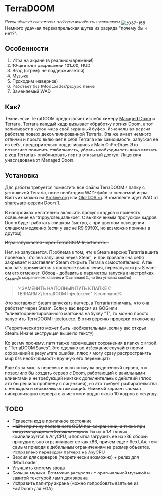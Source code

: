 # TerraDOOM
<sup>*Перед сборкой зависимости требуется доработать напильником*</sup>
![2037-155](https://github.com/user-attachments/assets/8da62dc6-83bd-4c8e-803d-2915a8104aef)
Немного удачная первоапрельская шутка из разряда "почему бы и нет?".

## Особенности
1. Игра на экране (в реальном времени!)
2. 16-цветов в разрешении 101x60, HUD
3. Ввод (стрейф не поддерживается)
4. Музыка
5. Проходим (наверное)
6. Работает без tModLoader/ресурс паков
7. Заменяемый WAD

## Как?
Технически TerraDOOM представляет из себя химеру [Managed Doom](https://github.com/sinshu/managed-doom) и Terraria. Terraria каждый кадр вызывает обработку логики Doom, а тот записывает в кусок мира свой экранный буфер. Изначальная версия работала поверх декомпилированной Terraria. Эта же имеет немного отличий и просто включает в себя Terraria как зависимость, запуская ее из себя, предварительно подцепившись к Main.OnPreDraw. Это позволило повысить стабильность, убрать необходимость явно влезать в код Terraria и опубликовать порт в открытый доступ. Лицензия унаследована от Managed Doom.

## Установка
Для работы требуется поместить все файлы TerraDOOM в папку с установкой Terraria, плюс необходим WAD-файл от желаемой игры. Взять их можно на [Archive.org](https://archive.org/) или [Old-DOS.ru](http://old-dos.ru/). В комплекте идет WAD от shareware-версии Doom 1.

В настройках желательно включить пропуск кадров и поменять освещение на "trippy/специальное". С выключенным пропуском кадров Doom будет работать слишком быстро, а при цветном освещении слишком медленно (если у вас не R9 9950X, но возможно причина в другом)

~~Игра запускается через TerraDOOM Injector.exe...~~

Нет, не запускается. Проблема в том, что в Steam версию Terarria вшита проверка, что она запущена через Steam, и при провале она себя закрывает и заставляет Steam открыть Terraria самостоятельно. А так как патч применяется в процессе выполнения, перезапуск игры Steam-ом его отменяет. Обход - добавить в параметры запуска в настройках Steam<sup>(с сохранением кавычек и %command%, но без угловых скобок)</sup>
> "<ЗАМЕНИТЬ НА ПОЛНЫЙ ПУТЬ К ПАПКЕ С TERRARIA>\TerraDOOM Injector.exe" %command%

Это заставляет Steam запускать патчер, а Terraria понимать, что она работает через Steam. Если у вас версия из GOG или "клиентоориентированного магазина на букву "T", то можно просто запустить TerraDOOM Injector.exe. В этих версиях проверки отключены.

(Теоретически это может быть необязательным, если у вас открыт Steam. Иначе инструкция выше по тексту)

Ко всему прочему, патч также перемещает сохранения в папку с игрой, в "TerraDOOM Saves". Это сделано во избежание случайно порчи сохранений в результате ошибки, плюс я могу сразу распространять мир без необходимости вручную его перемещать

Еще была мысль перенести всю логику на выделенный сервер, что позволило бы создать сервер с Doom, работающий с ванильными клиентами и не требующий никаких дополнительных действий (плюс это бы решило проблему с лицензией), но это требует разбирательства с неткодом и серьезных оптимизаций. Наивный вариант сломал синхронизацию сервера с клиентом и выдал около 10 кадров в секунду.

## TODO
+ Привести код в приличное состояние
+ ~~Найти причину постоянного OOM при сохранении, а также при загрузке средних и больших миров.~~ Terraria 1.4 теперь компилируется в AnyCPU, и попытка загрузить ее из x86 сборки принудительно ограничивает ее как x86, причем еще и без LAA, тем самым приводя к дебильным ограничениям на размер объектов. Исправлено переводом патчера на AnyCPU
+ Версия для серверов (теоретически возможно) + релиз для tModLoader
+ Улучшить систему ввода
+ Больше музыки. Возможно ресурспак с оригинальной музыкой и залитой текстурой ламп для экрана
+ Исправить палитру экрана (можно попробовать взять ее из FastDoom для EGA)
